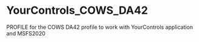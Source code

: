 # YourControls_COWS_DA42
PROFILE for the COWS DA42 profile to work with YourControls application and MSFS2020
